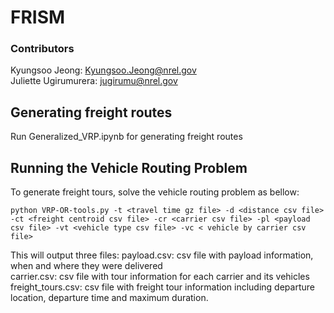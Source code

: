 # FRISM
### Contributors
Kyungsoo Jeong: <Kyungsoo.Jeong@nrel.gov>
<br>
Juliette Ugirumurera: <jugirumu@nrel.gov>
<br>

## Generating freight routes
Run Generalized_VRP.ipynb for generating freight routes

## Running the Vehicle Routing Problem
To generate freight tours, solve the vehicle routing problem as bellow:
<br>
```
python VRP-OR-tools.py -t <travel time gz file> -d <distance csv file> -ct <freight centroid csv file> -cr <carrier csv file> -pl <payload csv file> -vt <vehicle type csv file> -vc < vehicle by carrier csv file>
```

This will output three files:
payload.csv: csv file with payload information, when and where they were delivered
<br>
carrier.csv: csv file with tour information for each carrier and its vehicles
<br>
freight_tours.csv: csv file with freight tour information including departure location, departure time and maximum duration.
